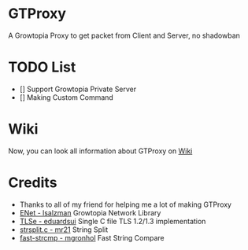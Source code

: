 # GTProxy
A Growtopia Proxy to get packet from Client and Server, no shadowban
# TODO List
- [] Support Growtopia Private Server
- [] Making Custom Command
# Wiki
Now, you can look all information about GTProxy on [Wiki](https://github.com/GuckTubeYT/GTProxy/wiki)
# Credits
- Thanks to all of my friend for helping me a lot of making GTProxy
- [ENet - lsalzman](https://github.com/lsalzman/enet) Growtopia Network Library
- [TLSe - eduardsui](https://github.com/eduardsui/tlse) Single C file TLS 1.2/1.3 implementation
- [strsplit.c - mr21](https://github.com/mr21/strsplit.c) String Split
- [fast-strcmp - mgronhol](https://mgronhol.github.io/fast-strcmp) Fast String Compare
